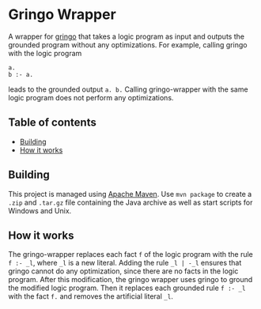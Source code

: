 # Gringo Wrapper
A wrapper for [gringo](http://potassco.sourceforge.net/) that takes a logic program as input and outputs the grounded program without any optimizations. For example, calling gringo with the logic program
```
a.
b :- a.
```
leads to the grounded output ``a. b.`` Calling gringo-wrapper with the same logic program does not perform any optimizations.

## Table of contents
 - [Building](#building)
 - [How it works](#how-it-works)

## Building
This project is managed using [Apache Maven](https://maven.apache.org/). Use `mvn package` to create a `.zip` and `.tar.gz` file containing the Java archive as well as start scripts for Windows and Unix.

## How it works
The gringo-wrapper replaces each fact ``f`` of the logic program with the rule ``f :- _l``, where ``_l`` is a new literal. Adding the rule ``_l | -_l`` ensures that gringo cannot do any optimization, since there are no facts in the logic program. After this modification, the gringo wrapper uses gringo to ground the modified logic program. Then it replaces each grounded rule ``f :- _l`` with the fact ``f.`` and removes the artificial literal ``_l``.
